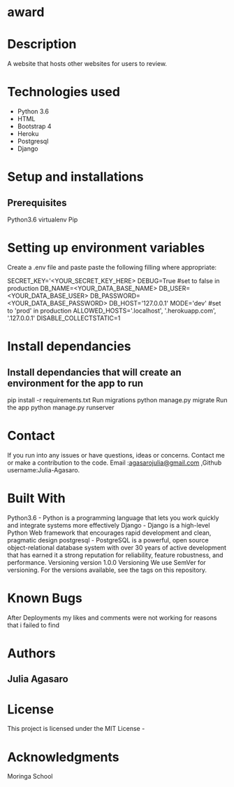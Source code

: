 # award
# Description
A website that hosts other websites for users to review. 

# Technologies used
- Python 3.6
- HTML
- Bootstrap 4
- Heroku
- Postgresql
- Django

# Setup and installations
## Prerequisites
Python3.6
virtualenv
Pip

# Setting up environment variables
Create a .env file and paste paste the following filling where appropriate:

SECRET_KEY='<YOUR_SECRET_KEY_HERE>
DEBUG=True #set to false in production
DB_NAME=<YOUR_DATA_BASE_NAME>
DB_USER=<YOUR_DATA_BASE_USER>
DB_PASSWORD=<YOUR_DATA_BASE_PASSWORD>
DB_HOST='127.0.0.1'
MODE='dev' #set to 'prod' in production
ALLOWED_HOSTS='.localhost', '.herokuapp.com', '.127.0.0.1'
DISABLE_COLLECTSTATIC=1
# Install dependancies
## Install dependancies that will create an environment for the app to run

pip install -r requirements.txt
Run migrations
python manage.py migrate
Run the app
python manage.py runserver


# Contact
If you run into any issues or have questions, ideas or concerns. Contact me or make a contribution to the code. Email :agasarojulia@gmail.com ,Github username:Julia-Agasaro.

# Built With
Python3.6 - Python is a programming language that lets you work quickly and integrate systems more effectively Django - Django is a high-level Python Web framework that encourages rapid development and clean, pragmatic design postgresql - PostgreSQL is a powerful, open source object-relational database system with over 30 years of active development that has earned it a strong reputation for reliability, feature robustness, and performance. Versioning version 1.0.0
Versioning
We use SemVer for versioning. For the versions available, see the tags on this repository.

# Known Bugs
After Deployments my likes and comments were not  working for reasons that i failed to find

# Authors
## Julia Agasaro

# License
This project is licensed under the MIT License -

# Acknowledgments
Moringa School
